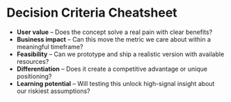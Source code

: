 <!-- Powered by BMAD™ Core -->

# Decision Criteria Cheatsheet

- **User value** – Does the concept solve a real pain with clear benefits?
- **Business impact** – Can this move the metric we care about within a meaningful timeframe?
- **Feasibility** – Can we prototype and ship a realistic version with available resources?
- **Differentiation** – Does it create a competitive advantage or unique positioning?
- **Learning potential** – Will testing this unlock high-signal insight about our riskiest assumptions?
